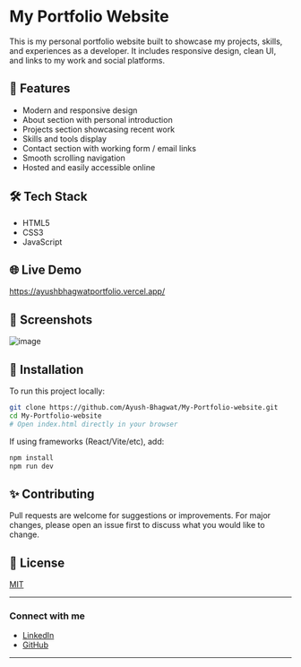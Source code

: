 
# My Portfolio Website

This is my personal portfolio website built to showcase my projects, skills, and experiences as a developer. It includes responsive design, clean UI, and links to my work and social platforms.

## 🚀 Features

- Modern and responsive design
- About section with personal introduction
- Projects section showcasing recent work
- Skills and tools display
- Contact section with working form / email links
- Smooth scrolling navigation
- Hosted and easily accessible online

## 🛠️ Tech Stack

- HTML5
- CSS3
- JavaScript


## 🌐 Live Demo

https://ayushbhagwatportfolio.vercel.app/

## 📸 Screenshots

![image](https://github.com/user-attachments/assets/5f818f9a-c3f1-41e8-83a1-52cab1c885d8)


## 🔧 Installation

To run this project locally:

```bash
git clone https://github.com/Ayush-Bhagwat/My-Portfolio-website.git
cd My-Portfolio-website
# Open index.html directly in your browser
````

If using frameworks (React/Vite/etc), add:

```bash
npm install
npm run dev
```

## ✨ Contributing

Pull requests are welcome for suggestions or improvements. For major changes, please open an issue first to discuss what you would like to change.

## 📄 License

[MIT](LICENSE)

---

### Connect with me

* [LinkedIn](your-linkedin-link)
* [GitHub](https://github.com/Ayush-Bhagwat)

---

